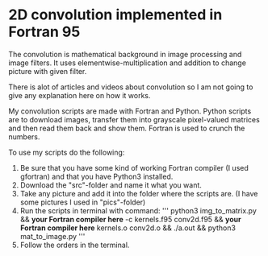 # 2D convolution implemented in Fortran 95

The convolution is mathematical background in image processing and image filters. 
It uses elementwise-multiplication and addition to change picture with given filter.

There is alot of articles and videos about convolution so I am not going to give any explanation here on how it works.

My convolution scripts are made with Fortran and Python.
Python scripts are to download images, transfer them into grayscale pixel-valued matrices and then read them back and show them.
Fortran is used to crunch the numbers.

To use my scripts do the following:
1. Be sure that you have some kind of working Fortran compiler (I used gfortran) and that you have Python3 installed.
2. Download the "src"-folder and name it what you want.
3. Take any picture and add it into the folder where the scripts are. (I have some pictures I used in "pics"-folder)
4. Run the scripts in terminal with command: 
'''
python3 img_to_matrix.py && **your Fortran compiler here** -c kernels.f95 conv2d.f95 && **your Fortran compiler here** kernels.o conv2d.o && ./a.out && python3 mat_to_image.py
'''
5. Follow the orders in the terminal.


